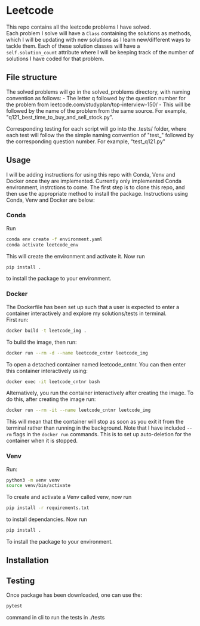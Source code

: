 # Leetcode
This repo contains all the leetcode problems I have solved.  
Each problem I solve will have a `Class` containing the solutions as methods, which I will be updating with new solutions as I learn new/different ways to tackle them. Each of these solution classes will have a  
`self.solution_count` attribute where I will be keeping track of the number of solutions I have coded for that problem.

## File structure
The solved problems will go in the solved_problems directory, with naming convention as follows:
    - The letter q followed by the question number for the problem from leetcode.com/studyplan/top-interview-150/
    - This will be followed by the name of the problem from the same source.
For example, "q121_best_time_to_buy_and_sell_stock.py".

Corresponding testing for each script will go into the .tests/ folder, where each test will follow the the simple naming convention of "test_" followed by the corresponding question number.
For example, "test_q121.py"

## Usage
I will be adding instructions for using this repo with Conda, Venv and Docker once they are implemented. Currently only implemented Conda environment, instrctions to come.
The first step is to clone this repo, and then use the appropriate method to install the package. Instructions using Conda, Venv and Docker are below:

### Conda
Run  
```bash
conda env create -f environment.yaml  
conda activate leetcode_env  
```
This will create the environment and activate it. Now run  
```bash
pip install .
```
to install the package to your environment.

### Docker
The Dockerfile has been set up such that a user is expected to enter a container interactively and explore my solutions/tests in terminal.  
First run:
```bash
docker build -t leetcode_img .
```
To build the image, then run:
```bash
docker run --rm -d --name leetcode_cntnr leetcode_img
```
To open a detached container named leetcode_cntnr. You can then enter this container interactively using:
```bash
docker exec -it leetcode_cntnr bash
```
Alternatively, you run the container interactively after creating the image. To do this, after creating the image run:
```bash
docker run --rm -it --name leetcode_cntnr leetcode_img
```
This will mean that the container will stop as soon as you exit it from the terminal rather than running in the background.
Note that I have included `--rm` flags in the `docker run` commands. This is to set up auto-deletion for the container when it is stopped.
### Venv
Run: 
```bash
python3 -m venv venv  
source venv/bin/activate  
```
To create and activate a Venv called venv, now run  
```bash
pip install -r requirements.txt  
```
to install dependancies. Now run  
```bash
pip install .  
```
To install the package to your environment.

## Installation

## Testing
Once package has been downloaded, one can use the:
```bash
pytest
```
command in cli to run the tests in ./tests